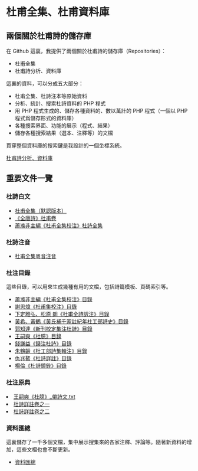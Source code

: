 <h1>杜甫全集、杜甫資料庫</h1>
<h2>兩個關於杜甫詩的儲存庫</h2>
<p>
在 Github 這裏，我提供了兩個關於杜甫詩的儲存庫（Repositories）：</p>
<ul>
<li>杜甫全集</li>
<li>杜甫詩分析、資料庫</li>
</ul>
<p>
這裏的資料，可以分成五大部分：
</p>
<ul>
<li>杜甫全集、杜詩注本等原始資料</li>
<li>分析、統計、搜索杜詩資料的 PHP 程式</li>
<li>用 PHP 程式生成的、儲存各種資料的、數以萬計的 PHP 程式（一個以 PHP 程式爲儲存形式的資料庫）</li>
<li>各種搜索界面、功能的展示（程式、結果）</li>
<li>儲存各種搜索結果（選本、注釋等）的文檔</li>
</ul>
<p>貫穿整個資料庫的搜索鍵是我設計的一個坐標系統。</p>

<p><a href="https://github.com/wingmingchan64/Dufu-Analysis">杜甫詩分析、資料庫</a></p>

<h2>重要文件一覽</h2>
<h3>杜詩白文</h3>
<ul>
<li><a href="https://github.com/wingmingchan64/DuFu/blob/master/%E6%9D%9C%E7%94%AB%E5%85%A8%E9%9B%86.txt">杜甫全集（默認版本）</a></li>
<li><a href="https://github.com/wingmingchan64/Dufu-Analysis/blob/main/%E3%80%8A%E5%85%A8%E5%94%90%E8%A9%A9%E3%80%8B/%E6%9D%9C%E7%94%AB%E5%85%A8%E9%9B%86.txt">《全唐詩》杜甫卷</a></li>
<li><a href="https://github.com/wingmingchan64/Dufu-Analysis/blob/main/%E8%95%AD%E6%BB%8C%E9%9D%9E%E4%B8%BB%E7%B7%A8%E3%80%8A%E6%9D%9C%E7%94%AB%E5%85%A8%E9%9B%86%E6%A0%A1%E6%B3%A8%E3%80%8B/%E6%9D%9C%E7%94%AB%E5%85%A8%E9%9B%86.txt">蕭滌非主編《杜甫全集校注》杜詩全集</a></li>
</ul>
<h3>杜詩注音</h3>
<ul>
<li><a href="https://github.com/wingmingchan64/DuFu/blob/master/%E6%9D%9C%E7%94%AB%E5%85%A8%E9%9B%86%E7%B2%B5%E9%9F%B3%E6%B3%A8%E9%9F%B3.txt">杜甫全集粵音注音</a></li>

</ul>
<h3>杜注目錄</h3>
<p>這些目錄，可以用來生成幾種有用的文檔，包括詩篇模板、頁碼索引等。</p>
<ul>
<li><a href="https://github.com/wingmingchan64/DuFu/blob/master/%E7%9B%AE%E9%8C%84.txt">蕭滌非主編《杜甫全集校注》目錄</a></li>
<li><a href="https://github.com/wingmingchan64/Dufu-Analysis/blob/main/%E8%AC%9D%E6%80%9D%E7%85%92%E3%80%8A%E6%9D%9C%E7%94%AB%E9%9B%86%E6%A0%A1%E6%B3%A8%E3%80%8B/%E8%AC%9D%E7%9B%AE%E9%8C%84.txt">謝思煒《杜甫集校注》目錄</a></li>
<li><a href="https://github.com/wingmingchan64/Dufu-Analysis/blob/main/%E4%B8%8B%E5%AE%9A%E9%9B%85%E5%BC%98%E3%80%81%E6%9D%BE%E5%8E%9F%20%E6%9C%97%E3%80%8A%E6%9D%9C%E7%94%AB%E5%85%A8%E8%A9%A9%E8%A8%B3%E6%B3%A8%E3%80%8B/%E8%A8%B3%E7%9B%AE%E9%8C%84.txt">下定雅弘、松原 朗《杜甫全詩訳注》目錄</a></li>
<li><a href="https://github.com/wingmingchan64/Dufu-Analysis/blob/main/%E9%BB%83%E5%B8%8C%E3%80%81%E9%BB%83%E9%B6%B4%E3%80%8A%E9%BB%83%E6%B0%8F%E8%A3%9C%E5%8D%83%E5%AE%B6%E8%A8%BB%E7%B4%80%E5%B9%B4%E6%9D%9C%E5%B7%A5%E9%83%A8%E8%A9%A9%E5%8F%B2%E3%80%8B/%E9%BB%83%E7%9B%AE%E9%8C%84.txt">黃希、黃鶴《黃氏補千家註紀年杜工部詩史》目錄</a></li>

<li><a href="https://github.com/wingmingchan64/Dufu-Analysis/blob/main/%E9%83%AD%E7%9F%A5%E9%81%94%E3%80%8A%E6%96%B0%E5%88%8A%E6%A0%A1%E5%AE%9A%E9%9B%86%E6%B3%A8%E6%9D%9C%E8%A9%A9%E3%80%8B/%E9%83%AD%E7%9B%AE%E9%8C%84.txt">郭知達《新刊校定集注杜詩》目錄</a></li>
<li><a href="https://github.com/wingmingchan64/Dufu-Analysis/blob/main/%E7%8E%8B%E5%97%A3%E5%A5%AD%E3%80%8A%E6%9D%9C%E8%87%86%E3%80%8B/%E5%A5%AD%E7%9B%AE%E9%8C%84.txt">王嗣奭《杜臆》目錄</a></li>
<li><a href="https://github.com/wingmingchan64/Dufu-Analysis/blob/main/%E9%8C%A2%E8%AC%99%E7%9B%8A%E3%80%8A%E9%8C%A2%E6%B3%A8%E6%9D%9C%E8%A9%A9%E3%80%8B/%E9%8C%A2%E7%9B%AE%E9%8C%84.txt">錢謙益《錢注杜詩》目錄</a></li>

<li><a href="https://github.com/wingmingchan64/Dufu-Analysis/blob/main/%E6%9C%B1%E9%B6%B4%E9%BD%A1%E3%80%8A%E6%9D%9C%E5%B7%A5%E9%83%A8%E8%A9%A9%E9%9B%86%E8%BC%AF%E6%B3%A8%E3%80%8B/%E6%9C%B1%E7%9B%AE%E9%8C%84.txt">朱鶴齡《杜工部詩集輯注》目錄</a></li>

<li><a href="https://github.com/wingmingchan64/Dufu-Analysis/blob/main/%E4%BB%87%E5%85%86%E9%B0%B2%E3%80%8A%E6%9D%9C%E8%A9%A9%E8%A9%B3%E8%A8%BB%E3%80%8B/%E4%BB%87%E7%9B%AE%E9%8C%84.txt">仇兆鰲《杜詩詳註》目錄</a></li>
<li><a href="https://github.com/wingmingchan64/Dufu-Analysis/blob/main/%E6%A5%8A%E5%80%AB%E3%80%8A%E6%9D%9C%E8%A9%A9%E9%8F%A1%E9%8A%93%E3%80%8B/%E6%A5%8A%E7%9B%AE%E9%8C%84.txt">楊倫《杜詩鏡銓》目錄</a></li>

</ul>
<h3>杜注原典</h3>
<li><a href="https://github.com/wingmingchan64/Dufu-Analysis/blob/main/%E7%8E%8B%E5%97%A3%E5%A5%AD%E3%80%8A%E6%9D%9C%E8%87%86%E3%80%8B/%E7%8E%8B%E5%97%A3%E5%A5%AD%E3%80%8A%E6%9D%9C%E8%87%86%E3%80%8B_%E5%B8%B6%E8%A9%A9%E6%96%87.txt">王嗣奭《杜臆》_帶詩文.txt</a></li>
<li><a href="https://github.com/wingmingchan64/Dufu-Analysis/blob/main/%E4%BB%87%E5%85%86%E9%B0%B2%E3%80%8A%E6%9D%9C%E8%A9%A9%E8%A9%B3%E8%A8%BB%E3%80%8B/%E6%9D%9C%E8%A9%A9%E8%A9%B3%E8%A8%BB%E5%8D%B7%E4%B9%8B%E4%B8%80.txt">杜詩詳註卷之一</a></li>
<li><a href="https://github.com/wingmingchan64/Dufu-Analysis/blob/main/%E4%BB%87%E5%85%86%E9%B0%B2%E3%80%8A%E6%9D%9C%E8%A9%A9%E8%A9%B3%E8%A8%BB%E3%80%8B/%E6%9D%9C%E8%A9%A9%E8%A9%B3%E8%A8%BB%E5%8D%B7%E4%B9%8B%E4%BA%8C.txt">杜詩詳註卷之二</a></li>
</ul>
<h3>資料匯總</h3>
<p>這裏儲存了一千多個文檔，集中展示搜集來的各家注釋、評論等。隨著新資料的增加，這些文檔也會不斷更新。</p>
<ul>
<li><a href="https://github.com/wingmingchan64/Dufu-Analysis/tree/main/%E8%B3%87%E6%96%99%E5%8C%AF%E7%B8%BD">資料匯總</a></li>
</ul>
<!--
<li><a href=""></a></li>
<li><a href=""></a></li>
<li><a href=""></a></li>
<li><a href=""></a></li>
</ul>
-->